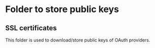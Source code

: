 # Folder to store public keys


## SSL certificates
This folder is used to download/store public keys of OAuth providers.
